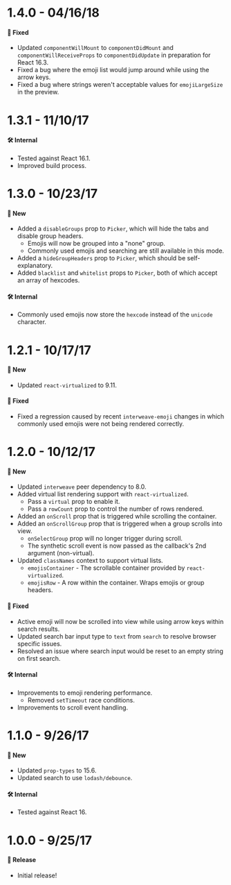 # 1.4.0 - 04/16/18

#### 🐞 Fixed

* Updated `componentWillMount` to `componentDidMount` and `componentWillReceiveProps` to
  `componentDidUpdate` in preparation for React 16.3.
* Fixed a bug where the emoji list would jump around while using the arrow keys.
* Fixed a bug where strings weren't acceptable values for `emojiLargeSize` in the preview.

# 1.3.1 - 11/10/17

#### 🛠 Internal

* Tested against React 16.1.
* Improved build process.

# 1.3.0 - 10/23/17

#### 🚀 New

* Added a `disableGroups` prop to `Picker`, which will hide the tabs and disable group headers.
  * Emojis will now be grouped into a "none" group.
  * Commonly used emojis and searching are still available in this mode.
* Added a `hideGroupHeaders` prop to `Picker`, which should be self-explanatory.
* Added `blacklist` and `whitelist` props to `Picker`, both of which accept an array of hexcodes.

#### 🛠 Internal

* Commonly used emojis now store the `hexcode` instead of the `unicode` character.

# 1.2.1 - 10/17/17

#### 🚀 New

* Updated `react-virtualized` to 9.11.

#### 🐞 Fixed

* Fixed a regression caused by recent `interweave-emoji` changes in which commonly used emojis were
  not being rendered correctly.

# 1.2.0 - 10/12/17

#### 🚀 New

* Updated `interweave` peer dependency to 8.0.
* Added virtual list rendering support with `react-virtualized`.
  * Pass a `virtual` prop to enable it.
  * Pass a `rowCount` prop to control the number of rows rendered.
* Added an `onScroll` prop that is triggered while scrolling the container.
* Added an `onScrollGroup` prop that is triggered when a group scrolls into view.
  * `onSelectGroup` prop will no longer trigger during scroll.
  * The synthetic scroll event is now passed as the callback's 2nd argument (non-virtual).
* Updated `classNames` context to support virtual lists.
  * `emojisContainer` - The scrollable container provided by `react-virtualized`.
  * `emojisRow` - A row within the container. Wraps emojis or group headers.

#### 🐞 Fixed

* Active emoji will now be scrolled into view while using arrow keys within search results.
* Updated search bar input type to `text` from `search` to resolve browser specific issues.
* Resolved an issue where search input would be reset to an empty string on first search.

#### 🛠 Internal

* Improvements to emoji rendering performance.
  * Removed `setTimeout` race conditions.
* Improvements to scroll event handling.

# 1.1.0 - 9/26/17

#### 🚀 New

* Updated `prop-types` to 15.6.
* Updated search to use `lodash/debounce`.

#### 🛠 Internal

* Tested against React 16.

# 1.0.0 - 9/25/17

#### 🎉 Release

* Initial release!
